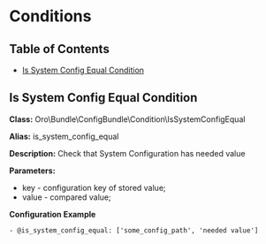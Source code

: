 Conditions
==========

Table of Contents
-----------------
 - [Is System Config Equal Condition](#is-system-config-equal-condition)


Is System Config Equal Condition
--------------------------------

**Class:** Oro\Bundle\ConfigBundle\Condition\IsSystemConfigEqual

**Alias:** is_system_config_equal

**Description:** Check that System Configuration has needed value

**Parameters:**
  - key - configuration key of stored value;
  - value - compared value;

**Configuration Example**
```
- @is_system_config_equal: ['some_config_path', 'needed value']

```
